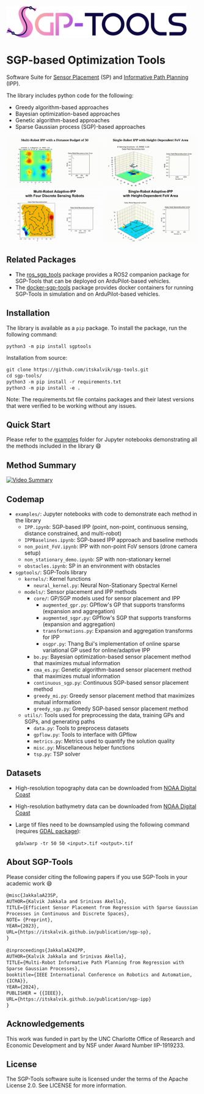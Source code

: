 <div style="text-align:left">
<img width="472" src="docs/assets/SGP-Tools.png">
</div>

# SGP-based Optimization Tools
Software Suite for [Sensor Placement](https://itskalvik.com/publication/sgp-sp) (SP) and [Informative Path Planning](https://itskalvik.com/publication/sgp-ipp) (IPP). 

The library includes python code for the following:
- Greedy algorithm-based approaches
- Bayesian optimization-based approaches
- Genetic algorithm-based approaches
- Sparse Gaussian process (SGP)-based approaches

<p align="center">
  <img src="docs/assets/point_sensing.gif" width="49%">
  <img src="docs/assets/non-point_sensing.gif" width="49%">
  <img src="docs/assets/AIPP-4R.gif" width="49%">
  <img src="docs/assets/AIPP-non-point_sensing.gif" width="49%">
</p>

## Related Packages

- The [ros_sgp_tools](https://github.com/itskalvik/ros_sgp_tools) package provides a ROS2 companion package for SGP-Tools that can be deployed on ArduPilot-based vehicles. 
- The [docker-sgp-tools](https://github.com/itskalvik/docker-sgp-tools) package provides docker containers for running SGP-Tools in simulation and on ArduPilot-based vehicles.

## Installation
The library is available as a ```pip``` package. To install the package, run the following command:

```
python3 -m pip install sgptools
```

Installation from source:

```
git clone https://github.com/itskalvik/sgp-tools.git
cd sgp-tools/
python3 -m pip install -r requirements.txt
python3 -m pip install -e .
```

Note: The requirements.txt file contains packages and their latest versions that were verified to be working without any issues.

## Quick Start
Please refer to the [examples](https://www.itskalvik.com/sgp-tools/examples/IPP.html) folder for Jupyter notebooks demonstrating all the methods included in the library :smile:

## Method Summary
[![Video Summary](https://res.cloudinary.com/marcomontalbano/image/upload/v1713536416/video_to_markdown/images/youtube--G-RKFa1vNHM-c05b58ac6eb4c4700831b2b3070cd403.jpg)](https://www.youtube.com/embed/G-RKFa1vNHM?si=PLmrmkCwXRj7mc4A "Video Summary")

## Codemap
- `examples/`: Jupyter notebooks with code to demonstrate each method in the library
    - `IPP.ipynb`: SGP-based IPP (point, non-point, continuous sensing, distance constrained, and multi-robot)
    - `IPPBaselines.ipynb`: SGP-based IPP approach and baseline methods
    - `non_point_FoV.ipynb`: IPP with non-point FoV sensors (drone camera setup)
    - `non_stationary_demo.ipynb`: SP with non-stationary kernel
    - `obstacles.ipynb`: SP in an environment with obstacles
- `sgptools/`: SGP-Tools library
    - `kernels/`: Kernel functions
        - `neural_kernel.py`: Neural Non-Stationary Spectral Kernel
    - `models/`: Sensor placement and IPP methods
        - `core/`: GP/SGP models used for sensor placement and IPP
            - `augmented_gpr.py`: GPflow's GP that supports transforms (expansion and aggregation)
            - `augmented_sgpr.py`: GPflow's SGP that supports transforms (expansion and aggregation)
            - `transformations.py`: Expansion and aggregation transforms for IPP
            - `osgpr.py`: Thang Bui's implementation of online sparse variational GP used for online/adaptive IPP
        - `bo.py`: Bayesian optimization-based sensor placement method that maximizes mutual information
        - `cma_es.py`: Genetic algorithm-based sensor placement method that maximizes mutual information
        - `continuous_sgp.py`: Continuous SGP-based sensor placement method
        - `greedy_mi.py`: Greedy sensor placement method that maximizes mutual information
        - `greedy_sgp.py`: Greedy SGP-based sensor placement method
    - `utils/`: Tools used for preprocessing the data, training GPs and SGPs, and generating paths
        - `data.py`: Tools to preprocess datasets
        - `gpflow.py`: Tools to interface with GPflow
        - `metrics.py`: Metrics used to quantify the solution quality
        - `misc.py`: Miscellaneous helper functions
        - `tsp.py`: TSP solver

## Datasets
* High-resolution topography data can be downloaded from [NOAA Digital Coast](https://coast.noaa.gov/dataviewer/#/lidar/search/where:ID=10046/details/10046)
* High-resolution bathymetry data can be downloaded from [NOAA Digital Coast](https://coast.noaa.gov/dataviewer/#/lidar/search/where:id=2475/details/2475)
* Large tif files need to be downsampled using the following command (requires [GDAL package](https://gdal.org/index.html)): 

    ```gdalwarp -tr 50 50 <input>.tif <output>.tif```

## About SGP-Tools
Please consider citing the following papers if you use SGP-Tools in your academic work :smile:

```
@misc{JakkalaA23SP,
AUTHOR={Kalvik Jakkala and Srinivas Akella},
TITLE={Efficient Sensor Placement from Regression with Sparse Gaussian Processes in Continuous and Discrete Spaces},
NOTE= {Preprint},
YEAR={2023},
URL={https://itskalvik.github.io/publication/sgp-sp},
}

@inproceedings{JakkalaA24IPP,
AUTHOR={Kalvik Jakkala and Srinivas Akella},
TITLE={Multi-Robot Informative Path Planning from Regression with Sparse Gaussian Processes},
booktitle={IEEE International Conference on Robotics and Automation, {ICRA}},
YEAR={2024},
PUBLISHER = {{IEEE}},
URL={https://itskalvik.github.io/publication/sgp-ipp}
}
``` 

## Acknowledgements
This work was funded in part by the UNC Charlotte Office of Research and Economic Development and by NSF under Award Number IIP-1919233.

## License
The SGP-Tools software suite is licensed under the terms of the Apache License 2.0.
See LICENSE for more information.
